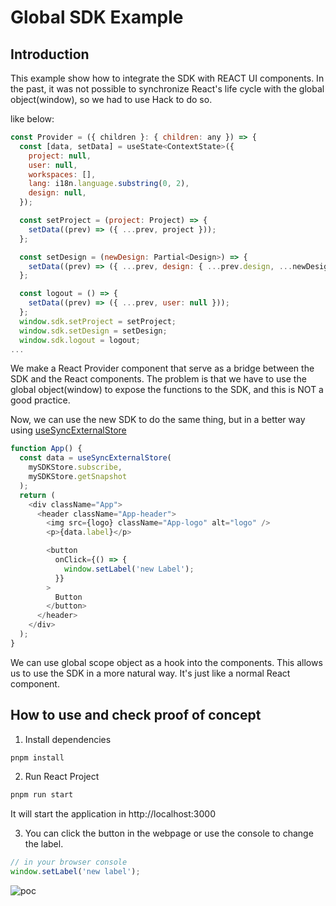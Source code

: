 # Global SDK Example

## Introduction

This example show how to integrate the SDK with REACT UI components. In the past, it was not possible to synchronize React's life cycle with the global object(window), so we had to use Hack to do so.

like below:

```javascript
const Provider = ({ children }: { children: any }) => {
  const [data, setData] = useState<ContextState>({
    project: null,
    user: null,
    workspaces: [],
    lang: i18n.language.substring(0, 2),
    design: null,
  });

  const setProject = (project: Project) => {
    setData((prev) => ({ ...prev, project }));
  };

  const setDesign = (newDesign: Partial<Design>) => {
    setData((prev) => ({ ...prev, design: { ...prev.design, ...newDesign } }));
  };

  const logout = () => {
    setData((prev) => ({ ...prev, user: null }));
  };
  window.sdk.setProject = setProject;
  window.sdk.setDesign = setDesign;
  window.sdk.logout = logout;
...
```

We make a React Provider component that serve as a bridge between the SDK and the React components. The problem is that we have to use the global object(window) to expose the functions to the SDK, and this is NOT a good practice.

Now, we can use the new SDK to do the same thing, but in a better way using [useSyncExternalStore](https://react.dev/reference/react/useSyncExternalStore#subscribing-to-an-external-store)

```javascript
function App() {
  const data = useSyncExternalStore(
    mySDKStore.subscribe,
    mySDKStore.getSnapshot
  );
  return (
    <div className="App">
      <header className="App-header">
        <img src={logo} className="App-logo" alt="logo" />
        <p>{data.label}</p>

        <button
          onClick={() => {
            window.setLabel('new Label');
          }}
        >
          Button
        </button>
      </header>
    </div>
  );
}
```

We can use global scope object as a hook into the components. This allows us to use the SDK in a more natural way. It's just like a normal React component.

## How to use and check proof of concept

1. Install dependencies

```bash
pnpm install
```

2. Run React Project

```bash
pnpm run start
```

It will start the application in http://localhost:3000

3. You can click the button in the webpage or use the console to change the label.

```javascript
// in your browser console
window.setLabel('new label');
```

![poc](/docs/poc.gif)
